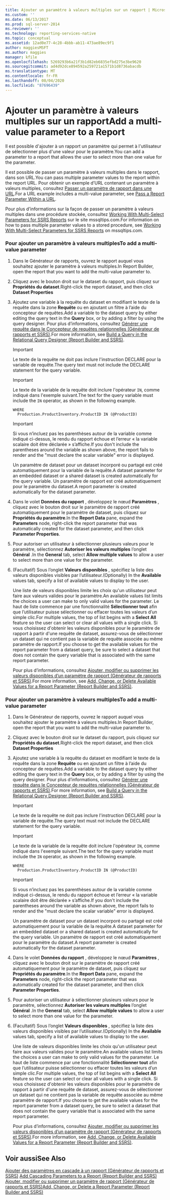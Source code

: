 ```yaml
---
title: Ajouter un paramètre à valeurs multiples sur un rapport | Microsoft Docs
ms.custom: ''
ms.date: 06/13/2017
ms.prod: sql-server-2014
ms.reviewer: ''
ms.technology: reporting-services-native
ms.topic: conceptual
ms.assetid: 12ad0e77-4c28-4bbb-ab11-473ae89ec9f1
author: maggiesMSFT
ms.author: maggies
manager: kfile
ms.openlocfilehash: 5269293b6a21f3b1d82eb6835efbd275e3be9620
ms.sourcegitcommit: ad4d92dce894592a259721a1571b1d8736abacdb
ms.translationtype: MT
ms.contentlocale: fr-FR
ms.lasthandoff: 08/04/2020
ms.locfileid: "87696439"
---
```

# <a name="add-a-multi-value-parameter-to-a-report"></a><span data-ttu-id="c4e65-102">Ajouter un paramètre à valeurs multiples sur un rapport</span><span class="sxs-lookup"><span data-stu-id="c4e65-102">Add a multi-value parameter to a Report</span></span>
  <span data-ttu-id="c4e65-103">Il est possible d'ajouter à un rapport un paramètre qui permet à l'utilisateur de sélectionner plus d'une valeur pour le paramètre.</span><span class="sxs-lookup"><span data-stu-id="c4e65-103">You can add a parameter to a report that allows the user to select more than one value for the parameter.</span></span>  
  
 <span data-ttu-id="c4e65-104">Il est possible de passer un paramètre à valeurs multiples dans le rapport, dans son URL.</span><span class="sxs-lookup"><span data-stu-id="c4e65-104">You can pass multiple parameter values to the report within the report URL.</span></span> <span data-ttu-id="c4e65-105">Pour obtenir un exemple d’URL contenant un paramètre à valeurs multiples, consultez [Passer un paramètre de rapport dans une URL](../pass-a-report-parameter-within-a-url.md).</span><span class="sxs-lookup"><span data-stu-id="c4e65-105">For a URL example includes a multi-value parameter, see [Pass a Report Parameter Within a URL](../pass-a-report-parameter-within-a-url.md).</span></span>  
  
 <span data-ttu-id="c4e65-106">Pour plus d’informations sur la façon de passer un paramètre à valeurs multiples dans une procédure stockée, consultez [Working With Multi-Select Parameters for SSRS Reports](https://go.microsoft.com/fwlink/?LinkId=321529) sur le site mssqltips.com.</span><span class="sxs-lookup"><span data-stu-id="c4e65-106">For information on how to pass multiple parameter values to a stored procedure, see [Working With Multi-Select Parameters for SSRS Reports](https://go.microsoft.com/fwlink/?LinkId=321529) on mssqltips.com.</span></span>  
  
### <a name="to-add-a-multi-value-parameter"></a><span data-ttu-id="c4e65-107">Pour ajouter un paramètre à valeurs multiples</span><span class="sxs-lookup"><span data-stu-id="c4e65-107">To add a multi-value parameter</span></span>  
  
1.  <span data-ttu-id="c4e65-108">Dans le Générateur de rapports, ouvrez le rapport auquel vous souhaitez ajouter le paramètre à valeurs multiples.</span><span class="sxs-lookup"><span data-stu-id="c4e65-108">In Report Builder, open the report that you want to add the multi-value parameter to.</span></span>  
  
2.  <span data-ttu-id="c4e65-109">Cliquez avec le bouton droit sur le dataset du rapport, puis cliquez sur **Propriétés du dataset**.</span><span class="sxs-lookup"><span data-stu-id="c4e65-109">Right-click the report dataset, and then click **Dataset Properties**</span></span>  
  
3.  <span data-ttu-id="c4e65-110">Ajoutez une variable à la requête du dataset en modifiant le texte de la requête dans la zone **Requête** ou en ajoutant un filtre à l’aide du concepteur de requêtes.</span><span class="sxs-lookup"><span data-stu-id="c4e65-110">Add a variable to the dataset query by either editing the query text in the **Query** box, or by adding a filter by using the query designer.</span></span> <span data-ttu-id="c4e65-111">Pour plus d’informations, consultez [Générer une requête dans le Concepteur de requêtes relationnelles &#40;Générateur de rapports et SSRS&#41;](../report-data/build-a-query-in-the-relational-query-designer-report-builder-and-ssrs.md).</span><span class="sxs-lookup"><span data-stu-id="c4e65-111">For more information, see [Build a Query in the Relational Query Designer &#40;Report Builder and SSRS&#41;](../report-data/build-a-query-in-the-relational-query-designer-report-builder-and-ssrs.md).</span></span>  
  
    > [!IMPORTANT]  
    >  <span data-ttu-id="c4e65-112">Le texte de la requête ne doit pas inclure l'instruction DECLARE pour la variable de requête.</span><span class="sxs-lookup"><span data-stu-id="c4e65-112">The query text must not include the DECLARE statement for the query variable.</span></span>  
  
    > [!IMPORTANT]  
    >  <span data-ttu-id="c4e65-113">Le texte de la variable de la requête doit inclure l'opérateur `IN`, comme indiqué dans l'exemple suivant.</span><span class="sxs-lookup"><span data-stu-id="c4e65-113">The text for the query variable must include the `IN` operator, as shown in the following example.</span></span>  
  
    ```  
    WHERE  
      Production.ProductInventory.ProductID IN (@ProductID)  
    ```  
  
    > [!IMPORTANT]  
    >  <span data-ttu-id="c4e65-114">Si vous n’incluez pas les parenthèses autour de la variable comme indiqué ci-dessus, le rendu du rapport échoue et l’erreur « la variable scalaire doit être déclarée » s’affiche.</span><span class="sxs-lookup"><span data-stu-id="c4e65-114">If you don't include the parentheses around the variable as shown above, the report fails to render and the "must declare the scalar variable" error is displayed.</span></span>  
  
     <span data-ttu-id="c4e65-115">Un paramètre de dataset pour un dataset incorporé ou partagé est créé automatiquement pour la variable de la requête.</span><span class="sxs-lookup"><span data-stu-id="c4e65-115">A dataset parameter for an embedded dataset or a shared dataset is created automatically for the query variable.</span></span> <span data-ttu-id="c4e65-116">Un paramètre de rapport est créé automatiquement pour le paramètre du dataset.</span><span class="sxs-lookup"><span data-stu-id="c4e65-116">A report parameter is created automatically for the dataset parameter.</span></span>  
  
4.  <span data-ttu-id="c4e65-117">Dans le volet **Données du rapport** , développez le nœud **Paramètres** , cliquez avec le bouton droit sur le paramètre de rapport créé automatiquement pour le paramètre de dataset, puis cliquez sur **Propriétés du paramètre**.</span><span class="sxs-lookup"><span data-stu-id="c4e65-117">In the **Report Data** pane, expand the **Parameters** node, right-click the report parameter that was automatically created for the dataset parameter, and then click **Parameter Properties**.</span></span>  
  
5.  <span data-ttu-id="c4e65-118">Pour autoriser un utilisateur à sélectionner plusieurs valeurs pour le paramètre, sélectionnez **Autoriser les valeurs multiples** l’onglet **Général** .</span><span class="sxs-lookup"><span data-stu-id="c4e65-118">In the **General** tab, select **Allow multiple values** to allow a user to select more than one value for the parameter.</span></span>  
  
6.  <span data-ttu-id="c4e65-119">(Facultatif) Sous l’onglet **Valeurs disponibles** , spécifiez la liste des valeurs disponibles visibles par l’utilisateur.</span><span class="sxs-lookup"><span data-stu-id="c4e65-119">(Optionally) In the **Available** values tab, specify a list of available values to display to the user.</span></span>  
  
     <span data-ttu-id="c4e65-120">Une liste de valeurs disponibles limite les choix qu'un utilisateur peut faire aux valeurs valides pour le paramètre.</span><span class="sxs-lookup"><span data-stu-id="c4e65-120">An available values list limits the choices a user can make to only valid values for the parameter.</span></span> <span data-ttu-id="c4e65-121">Le haut de liste commence par une fonctionnalité **Sélectionner tout** afin que l’utilisateur puisse sélectionner ou effacer toutes les valeurs d’un simple clic.</span><span class="sxs-lookup"><span data-stu-id="c4e65-121">For multiple values, the top of list begins with a **Select All** feature so the user can select or clear all values with a single click.</span></span> <span data-ttu-id="c4e65-122">Si vous choisissez d'obtenir les valeurs disponibles pour le paramètre de rapport à partir d'une requête de dataset, assurez-vous de sélectionner un dataset qui ne contient pas la variable de requête associée au même paramètre de rapport.</span><span class="sxs-lookup"><span data-stu-id="c4e65-122">If you choose to get the available values for the report parameter from a dataset query, be sure to select a dataset that does not contain the query variable that is associated with the same report parameter.</span></span>  
  
     <span data-ttu-id="c4e65-123">Pour plus d’informations, consultez [Ajouter, modifier ou supprimer les valeurs disponibles d’un paramètre de rapport &#40;Générateur de rapports et SSRS&#41;](add-change-or-delete-available-values-for-a-report-parameter.md).</span><span class="sxs-lookup"><span data-stu-id="c4e65-123">For more information, see [Add, Change, or Delete Available Values for a Report Parameter &#40;Report Builder and SSRS&#41;](add-change-or-delete-available-values-for-a-report-parameter.md).</span></span>  
  
### <a name="to-add-a-multi-value-parameter"></a><span data-ttu-id="c4e65-124">Pour ajouter un paramètre à valeurs multiples</span><span class="sxs-lookup"><span data-stu-id="c4e65-124">To add a multi-value parameter</span></span>  
  
1.  <span data-ttu-id="c4e65-125">Dans le Générateur de rapports, ouvrez le rapport auquel vous souhaitez ajouter le paramètre à valeurs multiples.</span><span class="sxs-lookup"><span data-stu-id="c4e65-125">In Report Builder, open the report that you want to add the multi-value parameter to.</span></span>  
  
2.  <span data-ttu-id="c4e65-126">Cliquez avec le bouton droit sur le dataset du rapport, puis cliquez sur **Propriétés du dataset**.</span><span class="sxs-lookup"><span data-stu-id="c4e65-126">Right-click the report dataset, and then click **Dataset Properties**</span></span>  
  
3.  <span data-ttu-id="c4e65-127">Ajoutez une variable à la requête du dataset en modifiant le texte de la requête dans la zone **Requête** ou en ajoutant un filtre à l’aide du concepteur de requêtes.</span><span class="sxs-lookup"><span data-stu-id="c4e65-127">Add a variable to the dataset query by either editing the query text in the **Query** box, or by adding a filter by using the query designer.</span></span> <span data-ttu-id="c4e65-128">Pour plus d’informations, consultez [Générer une requête dans le Concepteur de requêtes relationnelles &#40;Générateur de rapports et SSRS&#41;](../report-data/build-a-query-in-the-relational-query-designer-report-builder-and-ssrs.md).</span><span class="sxs-lookup"><span data-stu-id="c4e65-128">For more information, see [Build a Query in the Relational Query Designer &#40;Report Builder and SSRS&#41;](../report-data/build-a-query-in-the-relational-query-designer-report-builder-and-ssrs.md).</span></span>  
  
    > [!IMPORTANT]  
    >  <span data-ttu-id="c4e65-129">Le texte de la requête ne doit pas inclure l'instruction DECLARE pour la variable de requête.</span><span class="sxs-lookup"><span data-stu-id="c4e65-129">The query text must not include the DECLARE statement for the query variable.</span></span>  
  
    > [!IMPORTANT]  
    >  <span data-ttu-id="c4e65-130">Le texte de la variable de la requête doit inclure l'opérateur `IN`, comme indiqué dans l'exemple suivant.</span><span class="sxs-lookup"><span data-stu-id="c4e65-130">The text for the query variable must include the `IN` operator, as shown in the following example.</span></span>  
  
    ```  
    WHERE  
      Production.ProductInventory.ProductID IN (@ProductID)  
    ```  
  
    > [!IMPORTANT]  
    >  <span data-ttu-id="c4e65-131">Si vous n’incluez pas les parenthèses autour de la variable comme indiqué ci-dessus, le rendu du rapport échoue et l’erreur « la variable scalaire doit être déclarée » s’affiche.</span><span class="sxs-lookup"><span data-stu-id="c4e65-131">If you don't include the parentheses around the variable as shown above, the report fails to render and the "must declare the scalar variable" error is displayed.</span></span>  
  
     <span data-ttu-id="c4e65-132">Un paramètre de dataset pour un dataset incorporé ou partagé est créé automatiquement pour la variable de la requête.</span><span class="sxs-lookup"><span data-stu-id="c4e65-132">A dataset parameter for an embedded dataset or a shared dataset is created automatically for the query variable.</span></span> <span data-ttu-id="c4e65-133">Un paramètre de rapport est créé automatiquement pour le paramètre du dataset.</span><span class="sxs-lookup"><span data-stu-id="c4e65-133">A report parameter is created automatically for the dataset parameter.</span></span>  
  
4.  <span data-ttu-id="c4e65-134">Dans le volet **Données du rapport** , développez le nœud **Paramètres** , cliquez avec le bouton droit sur le paramètre de rapport créé automatiquement pour le paramètre de dataset, puis cliquez sur **Propriétés du paramètre**.</span><span class="sxs-lookup"><span data-stu-id="c4e65-134">In the **Report Data** pane, expand the **Parameters** node, right-click the report parameter that was automatically created for the dataset parameter, and then click **Parameter Properties**.</span></span>  
  
5.  <span data-ttu-id="c4e65-135">Pour autoriser un utilisateur à sélectionner plusieurs valeurs pour le paramètre, sélectionnez **Autoriser les valeurs multiples** l’onglet **Général** .</span><span class="sxs-lookup"><span data-stu-id="c4e65-135">In the **General** tab, select **Allow multiple values** to allow a user to select more than one value for the parameter.</span></span>  
  
6.  <span data-ttu-id="c4e65-136">(Facultatif) Sous l’onglet **Valeurs disponibles** , spécifiez la liste des valeurs disponibles visibles par l’utilisateur.</span><span class="sxs-lookup"><span data-stu-id="c4e65-136">(Optionally) In the **Available** values tab, specify a list of available values to display to the user.</span></span>  
  
     <span data-ttu-id="c4e65-137">Une liste de valeurs disponibles limite les choix qu'un utilisateur peut faire aux valeurs valides pour le paramètre.</span><span class="sxs-lookup"><span data-stu-id="c4e65-137">An available values list limits the choices a user can make to only valid values for the parameter.</span></span> <span data-ttu-id="c4e65-138">Le haut de liste commence par une fonctionnalité **Sélectionner tout** afin que l’utilisateur puisse sélectionner ou effacer toutes les valeurs d’un simple clic.</span><span class="sxs-lookup"><span data-stu-id="c4e65-138">For multiple values, the top of list begins with a **Select All** feature so the user can select or clear all values with a single click.</span></span> <span data-ttu-id="c4e65-139">Si vous choisissez d'obtenir les valeurs disponibles pour le paramètre de rapport à partir d'une requête de dataset, assurez-vous de sélectionner un dataset qui ne contient pas la variable de requête associée au même paramètre de rapport.</span><span class="sxs-lookup"><span data-stu-id="c4e65-139">If you choose to get the available values for the report parameter from a dataset query, be sure to select a dataset that does not contain the query variable that is associated with the same report parameter.</span></span>  
  
     <span data-ttu-id="c4e65-140">Pour plus d’informations, consultez [Ajouter, modifier ou supprimer les valeurs disponibles d’un paramètre de rapport &#40;Générateur de rapports et SSRS&#41;](add-change-or-delete-available-values-for-a-report-parameter.md).</span><span class="sxs-lookup"><span data-stu-id="c4e65-140">For more information, see [Add, Change, or Delete Available Values for a Report Parameter &#40;Report Builder and SSRS&#41;](add-change-or-delete-available-values-for-a-report-parameter.md).</span></span>  
  
## <a name="see-also"></a><span data-ttu-id="c4e65-141">Voir aussi</span><span class="sxs-lookup"><span data-stu-id="c4e65-141">See Also</span></span>  
 <span data-ttu-id="c4e65-142">[Ajouter des paramètres en cascade à un rapport &#40;Générateur de rapports et SSRS&#41;](add-cascading-parameters-to-a-report-report-builder-and-ssrs.md) </span><span class="sxs-lookup"><span data-stu-id="c4e65-142">[Add Cascading Parameters to a Report &#40;Report Builder and SSRS&#41;](add-cascading-parameters-to-a-report-report-builder-and-ssrs.md) </span></span>  
 [<span data-ttu-id="c4e65-143">Ajouter, modifier ou supprimer un paramètre de rapport &#40;Générateur de rapports et SSRS&#41;</span><span class="sxs-lookup"><span data-stu-id="c4e65-143">Add, Change, or Delete a Report Parameter &#40;Report Builder and SSRS&#41;</span></span>](add-change-or-delete-a-report-parameter-report-builder-and-ssrs.md)  
  
  
